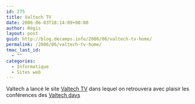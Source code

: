 ```yaml
---
id: 275
title: Valtech TV
date: 2006-06-03T18:14:09+00:00
author: Régis
layout: post
guid: http://blog.decamps.info/2006/06/valtech-tv-home/
permalink: /2006/06/valtech-tv-home/
tmac_last_id:
  - ""
categories:
  - Informatique
  - Sites web
---
```

Valtech a lancé le site [Valtech TV](http://www.valtech-tv.com/) dans lequel on retrouvera avec plaisir les conférences des [Valtech days](http://blog.decamps.info/2006/03/valtech-day-1/)
